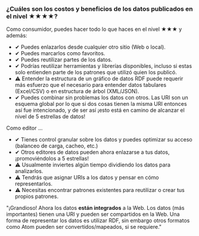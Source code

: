 ### ¿Cu&aacute;les son los costos y beneficios de los datos publicados en el nivel <span class="stars-inline">&#x2605;&#x2605;&#x2605;&#x2605;</span>?

Como consumidor, puedes hacer todo lo que haces en el nivel <span class="stars-inline">&#x2605;&#x2605;&#x2605;</span> y adem&aacute;s:

- &#10004; Puedes enlazarlos desde cualquier otro sitio (Web o local).
- &#10004; Puedes marcarlos como favoritos.
- &#10004; Puedes reutilizar partes de los datos.
- &#10004; Podr&iacute;as reutilizar herramientas y librer&iacute;as disponibles, incluso si estas solo entienden parte de los patrones que utiliz&oacute; quien los public&oacute;.
- &#9888; Entender la estructura de un gr&aacute;fico de datos RDF puede requerir m&aacute;s esfuerzo que el necesario para entender datos tabulares (Excel/CSV) o en estructura de &aacute;rbol (XML/JSON).
- &#10004; Puedes combinar sin problemas los datos con otros. Las URI son un esquema global por lo que si dos cosas tienen la misma URI entonces as&iacute; fue intencionado, y de ser as&iacute; ¡esto est&aacute; en camino de alcanzar el nivel de 5 estrellas de datos!

Como editor &hellip;

- &#10004; Tienes control granular sobre los datos y puedes optimizar su acceso (balanceo de carga, cacheo, etc.)
- &#10004; Otros editores de datos pueden ahora enlazarse a tus datos, ¡promovi&eacute;ndolos a 5 estrellas!
- &#9888; Usualmente inviertes alg&uacute;n tiempo dividiendo los datos para analizarlos.
- &#9888; Tendr&aacute;s que asignar URIs a los datos y pensar en c&oacute;mo representarlos.
- &#9888; Necesitas encontrar patrones existentes para reutilizar o crear tus propios patrones.

"¡Grandioso! Ahora los datos **est&aacute;n integrados** a la Web. Los datos (m&aacute;s importantes) tienen una URI y pueden ser compartidos en la Web. Una forma de representar los datos es utilizar RDF, sin embargo otros formatos como Atom pueden ser convertidos/mapeados, si se requiere."
